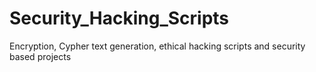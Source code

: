 # Security_Hacking_Scripts

Encryption, Cypher text generation, ethical hacking scripts and security based projects
